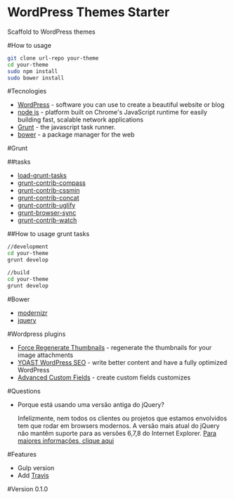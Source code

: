 # WordPress Themes Starter

Scaffold to WordPress themes

#How to usage

```sh
git clone url-repo your-theme
cd your-theme
sudo npm install
sudo bower install
```

#Tecnologies

- [WordPress](http://wordpress.org/) - software you can use to create a beautiful website or blog
- [node js](http://nodejs.org/) - platform built on Chrome's JavaScript runtime for easily building fast, scalable network applications
- [Grunt](http://gruntjs.com/) - the javascript task runner.
- [bower](http://bower.io/) - a package manager for the web

#Grunt

##tasks

- [load-grunt-tasks](https://github.com/sindresorhus/load-grunt-tasks)
- [grunt-contrib-compass](https://github.com/gruntjs/grunt-contrib-compass)
- [grunt-contrib-cssmin](https://github.com/gruntjs/grunt-contrib-cssmin)
- [grunt-contrib-concat](https://github.com/gruntjs/grunt-contrib-concat)
- [grunt-contrib-uglify](https://github.com/gruntjs/grunt-contrib-uglify)
- [grunt-browser-sync](https://github.com/shakyShane/grunt-browser-sync)
- [grunt-contrib-watch](https://github.com/gruntjs/grunt-contrib-watch)

##How to usage grunt tasks

```sh
//development
cd your-theme
grunt develop
```

```sh
//build
cd your-theme
grunt develop
```

#Bower

- [modernizr](https://github.com/Modernizr/Modernizr)
- [jquery](https://github.com/jquery/jquery)

#Wordpress plugins

- [Force Regenerate Thumbnails](https://wordpress.org/plugins/force-regenerate-thumbnails/) - regenerate the thumbnails for your image attachments
- [YOAST WordPress SEO](https://yoast.com/wordpress/plugins/seo/) - write better content and have a fully optimized WordPress
- [Advanced Custom Fields](http://www.advancedcustomfields.com/) - create custom fields customizes

#Questions

* Porque está usando uma versão antiga do jQuery?

  Infelizmente, nem todos os clientes ou projetos que estamos envolvidos tem que rodar em browsers modernos. A versão mais atual do jQuery não mantêm suporte para as versões 6,7,8 do Internet Explorer. [Para maiores informações, clique aqui](http://jquery.com/download/)

#Features

* Gulp version
* Add [Travis](https://travis-ci.org/)

#Version
0.1.0